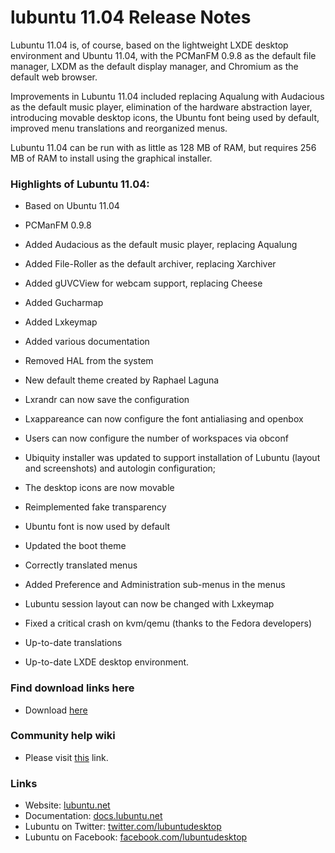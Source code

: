 # lubuntu 11.04 Release Notes


Lubuntu 11.04 is, of course, based on the lightweight LXDE desktop environment and Ubuntu 11.04, with the PCManFM 0.9.8 as the default file manager, LXDM as the default display manager, and Chromium as the default web browser.

Improvements in Lubuntu 11.04 included replacing Aqualung with Audacious as the default music player, elimination of the hardware abstraction layer, introducing movable desktop icons, the Ubuntu font being used by default, improved menu translations and reorganized menus. 

Lubuntu 11.04 can be run with as little as 128 MB of RAM, but requires 256 MB of RAM to install using the graphical installer.

### Highlights of Lubuntu 11.04:

* Based on Ubuntu 11.04

* PCManFM 0.9.8

* Added Audacious as the default music player, replacing Aqualung

* Added File-Roller as the default archiver, replacing Xarchiver

* Added gUVCView for webcam support, replacing Cheese

* Added Gucharmap

* Added Lxkeymap

* Added various documentation

* Removed HAL from the system

* New default theme created by Raphael Laguna

* Lxrandr can now save the configuration

* Lxappareance can now configure the font antialiasing and openbox

* Users can now configure the number of workspaces via obconf

* Ubiquity installer was updated to support installation of Lubuntu (layout and screenshots) and autologin configuration;

* The desktop icons are now movable

* Reimplemented fake transparency

* Ubuntu font is now used by default

* Updated the boot theme

* Correctly translated menus

* Added Preference and Administration sub-menus in the menus

* Lubuntu session layout can now be changed with Lxkeymap

* Fixed a critical crash on kvm/qemu (thanks to the Fedora developers)

* Up-to-date translations

* Up-to-date LXDE desktop environment.

### Find download links here

* Download [here](lubuntu1104_downloads.md)

### Community help wiki

* Please visit [this](https://help.ubuntu.com/community/Lubuntu/10.04) link.


### Links

* Website: [lubuntu.net](https://lubuntu.net/)
* Documentation: [docs.lubuntu.net](https://docs.lubuntu.net/)
* Lubuntu on Twitter: [twitter.com/lubuntudesktop](https://twitter.com/lubuntudesktop)
* Lubuntu on Facebook: [facebook.com/lubuntudesktop](https://www.facebook.com/lubuntudesktop/)
